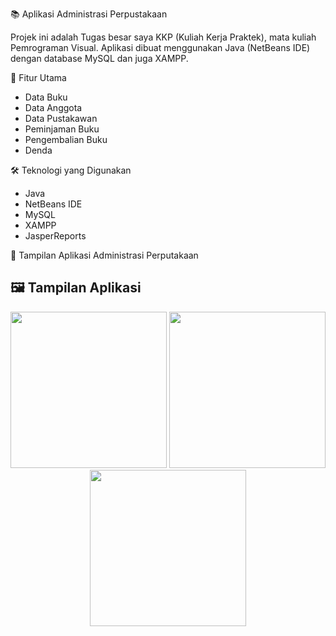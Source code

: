 📚 Aplikasi Administrasi Perpustakaan

Projek ini adalah Tugas besar saya KKP (Kuliah Kerja Praktek), mata kuliah Pemrograman Visual.
Aplikasi dibuat menggunakan Java (NetBeans IDE) dengan database MySQL dan juga XAMPP.

🎯 Fitur Utama

* Data Buku
* Data Anggota
* Data Pustakawan
* Peminjaman Buku
* Pengembalian Buku
* Denda

🛠️ Teknologi yang Digunakan

* Java
* NetBeans IDE
* MySQL
* XAMPP
* JasperReports

📸 Tampilan Aplikasi Administrasi Perputakaan

## 🖼️ Tampilan Aplikasi

<p align="center">
  <img src="screenshot/878.png" width="250"/>
  <img src="screenshot/879.png" width="250"/>
  <img src="screenshot/880.png" width="250"/>
</p>

  
